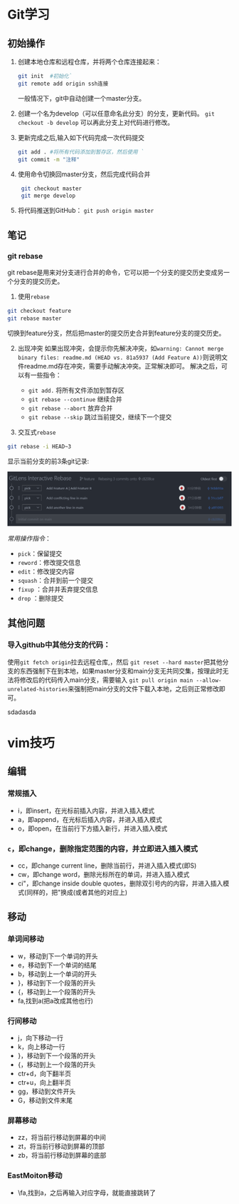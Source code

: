 # Git学习
## 初始操作
1. 创建本地仓库和远程仓库，并将两个仓库连接起来：
   ```bash
   git init  #初始化`
   git remote add origin ssh连接
   ```
   一般情况下，git中自动创建一个master分支。
2. 创建一个名为develop（可以任意命名此分支）的分支，更新代码。
   `git checkout -b develop`
   可以再此分支上对代码进行修改。

4. 更新完成之后,输入如下代码完成一次代码提交
    ```bash
   git add . #将所有代码添加到暂存区，然后使用 `
   git commit -m "注释"
    ```
    
5. 使用命令切换回master分支，然后完成代码合并
   ```bash
    git checkout master
    git merge develop
   ```

6. 将代码推送到GitHub：
   `git push origin master`

## 笔记
### git rebase
git rebase是用来对分支进行合并的命令，它可以把一个分支的提交历史变成另一个分支的提交历史。

1. 使用`rebase`
```bash
git checkout feature
git rebase master
```
切换到feature分支，然后把master的提交历史合并到feature分支的提交历史。

2. 出现冲突
如果出现冲突，会提示你先解决冲突，如`warning: Cannot merge binary files: readme.md (HEAD vs. 81a5937 (Add Feature A))`则说明文件readme.md存在冲突，需要手动解决冲突。正常解决即可。
解决之后，可以有一些指令：
   - `git add.` 将所有文件添加到暂存区
   - `git rebase --continue` 继续合并
   - `git rebase --abort` 放弃合并
   - `git rebase --skip` 跳过当前提交，继续下一个提交

3. 交互式`rebase`
```bash
git rebase -i HEAD~3
```
显示当前分支的前3条git记录:

![](pic/2025-04-15-23-28-46.png)

*常用操作指令*：
   - `pick`：保留提交
   - `reword`：修改提交信息
   - `edit`：修改提交内容
   - `squash`：合并到前一个提交
   - `fixup` ：合并并丢弃提交信息
   - `drop` ：删除提交



## 其他问题
### 导入github中其他分支的代码：
使用`git fetch origin`拉去远程仓库,，然后 `git reset --hard master`把其他分支的东西强制下在到本地，如果master分支和main分支无共同交集，按理此时无法将修改后的代码传入main分支，需要输入 `git pull origin main --allow-unrelated-histories`来强制把main分支的文件下载入本地，之后则正常修改即可。

sdadasda

# vim技巧
## 编辑
### 常规插入
- i，即insert，在光标前插入内容，并进入插入模式
- a，即append，在光标后插入内容，并进入插入模式
- o，即open，在当前行下方插入新行，并进入插入模式
 
### `c`，即change，删除指定范围的内容，并立即进入插入模式
- cc，即change current line，删除当前行，并进入插入模式(即S)
- cw，即change word，删除光标所在的单词，并进入插入模式
- ci"，即change inside double quotes，删除双引号内的内容，并进入插入模式(同样的，把"换成(或者其他的对应上)
 

## 移动
### 单词间移动
- w，移动到下一个单词的开头
- e，移动到下一个单词的结尾
- b，移动到上一个单词的开头
- }，移动到下一个段落的开头
- {，移动到上一个段落的开头
- fa,找到a(把a改成其他也行)

### 行间移动
- j，向下移动一行
- k，向上移动一行
- }，移动到下一个段落的开头
- {，移动到上一个段落的开头
- ctr+d，向下翻半页
- ctr+u，向上翻半页
- gg，移动到文件开头
- G，移动到文件末尾

### 屏幕移动
- zz，将当前行移动到屏幕的中间
- zt，将当前行移动到屏幕的顶部
- zb，将当前行移动到屏幕的底部

### EastMoiton移动
- \\fa,找到a，之后再输入对应字母，就能直接跳转了


